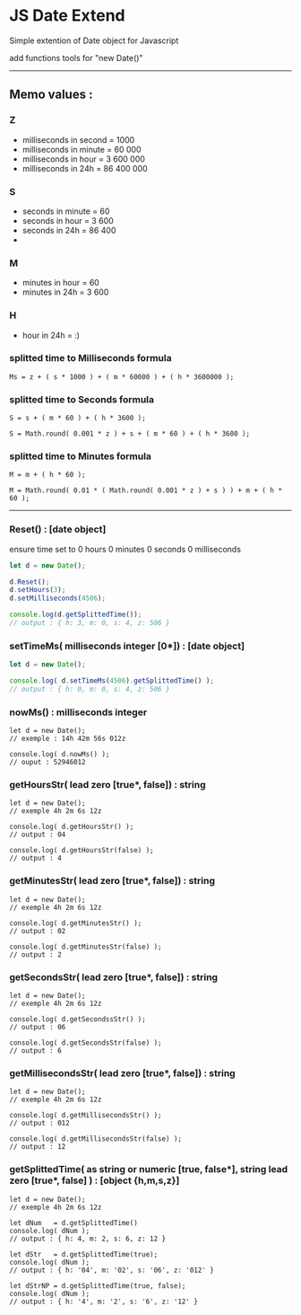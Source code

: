 # JS Date Extend
Simple extention of Date object for Javascript

add functions tools for "new Date()"

---

## Memo values :

### Z
- milliseconds in second = 1000
- milliseconds in minute = 60 000
- milliseconds in hour = 3 600 000
- milliseconds in 24h  = 86 400 000

### S
- seconds in minute = 60
- seconds in hour = 3 600
- seconds in 24h = 86 400
- 
### M
- minutes in hour = 60
- minutes in 24h = 3 600

### H
- hour in 24h = :)

### splitted time to Milliseconds formula
```
Ms = z + ( s * 1000 ) + ( m * 60000 ) + ( h * 3600000 );
```

### splitted time to Seconds formula
```
S = s + ( m * 60 ) + ( h * 3600 );
```
```
S = Math.round( 0.001 * z ) + s + ( m * 60 ) + ( h * 3600 );
```

### splitted time to Minutes formula
```
M = m + ( h * 60 );
```
```
M = Math.round( 0.01 * ( Math.round( 0.001 * z ) + s ) ) + m + ( h * 60 );
```

---

### Reset() : [date object]
ensure time set to 0 hours 0 minutes 0 seconds 0 milliseconds
```js
let d = new Date();

d.Reset();
d.setHours(3);
d.setMilliseconds(4506);

console.log(d.getSplittedTime());
// output : { h: 3, m: 0, s: 4, z: 506 }
```

### setTimeMs( milliseconds integer [0*]) : [date object]
```js
let d = new Date();

console.log( d.setTimeMs(4506).getSplittedTime() );
// output : { h: 0, m: 0, s: 4, z: 506 }
```

### nowMs() : milliseconds integer
```
let d = new Date();
// exemple : 14h 42m 56s 012z

console.log( d.nowMs() );
// ouput : 52946012
```

### getHoursStr( lead zero [true*, false]) : string
```
let d = new Date();
// exemple 4h 2m 6s 12z

console.log( d.getHoursStr() );
// output : 04

console.log( d.getHoursStr(false) );
// output : 4
```

### getMinutesStr( lead zero [true*, false]) : string
```
let d = new Date();
// exemple 4h 2m 6s 12z

console.log( d.getMinutesStr() );
// output : 02

console.log( d.getMinutesStr(false) );
// output : 2
```

### getSecondsStr( lead zero [true*, false]) : string
```
let d = new Date();
// exemple 4h 2m 6s 12z

console.log( d.getSecondssStr() );
// output : 06

console.log( d.getSecondsStr(false) );
// output : 6
```

### getMillisecondsStr( lead zero [true*, false]) : string
```
let d = new Date();
// exemple 4h 2m 6s 12z

console.log( d.getMillisecondsStr() );
// output : 012

console.log( d.getMillisecondsStr(false) );
// output : 12
```

### getSplittedTime( as string or numeric [true, false*], string lead zero [true*, false] ) : [object {h,m,s,z}]
```
let d = new Date();
// exemple 4h 2m 6s 12z

let dNum   = d.getSplittedTime()
console.log( dNum );
// output : { h: 4, m: 2, s: 6, z: 12 }

let dStr   = d.getSplittedTime(true);
console.log( dNum );
// output : { h: '04', m: '02', s: '06', z: '012' }

let dStrNP = d.getSplittedTime(true, false);
console.log( dNum );
// output : { h: '4', m: '2', s: '6', z: '12' }
```
